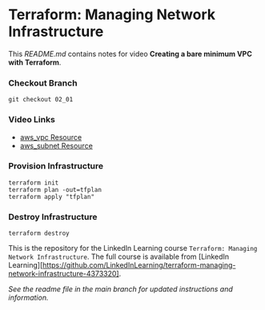 # Terraform: Managing Network Infrastructure
This _README.md_ contains notes for video **Creating a bare minimum VPC with Terraform**.

### Checkout Branch
```shell
git checkout 02_01
```

### Video Links
- [aws_vpc Resource](https://registry.terraform.io/providers/hashicorp/aws/latest/docs/resources/vpc)
- [aws_subnet Resource](https://registry.terraform.io/providers/hashicorp/aws/latest/docs/resources/subnet)

### Provision Infrastructure
```hcl
terraform init
terraform plan -out=tfplan
terraform apply "tfplan"
```

### Destroy Infrastructure
```hcl
terraform destroy
```

This is the repository for the LinkedIn Learning course `Terraform: Managing Network Infrastructure`. The full course is available from [LinkedIn Learning][https://github.com/LinkedInLearning/terraform-managing-network-infrastructure-4373320].


_See the readme file in the main branch for updated instructions and information._